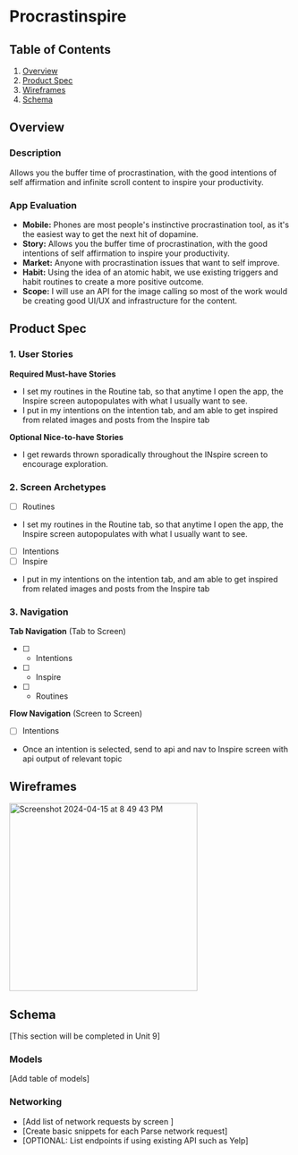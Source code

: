 # Procrastinspire

## Table of Contents

1. [Overview](#Overview)
2. [Product Spec](#Product-Spec)
3. [Wireframes](#Wireframes)
4. [Schema](#Schema)

## Overview

### Description

Allows you the buffer time of procrastination, with the good intentions of self affirmation and infinite scroll content to inspire your productivity.

### App Evaluation
- **Mobile:**
  Phones are most people's instinctive procrastination tool, as it's the easiest way to get the next hit of dopamine.
- **Story:**
  Allows you the buffer time of procrastination, with the good intentions of self affirmation to inspire your productivity.
- **Market:**
  Anyone with procrastination issues that want to self improve.
- **Habit:**
  Using the idea of an atomic habit, we use existing triggers and habit routines to create a more positive outcome.
- **Scope:**
  I will use an API for the image calling so most of the work would be creating good UI/UX and infrastructure for the content.

## Product Spec

### 1. User Stories 

**Required Must-have Stories**

* I set my routines in the Routine tab, so that anytime I open the app, the Inspire screen autopopulates with what I usually want to see.
* I put in my intentions on the intention tab, and am able to get inspired from related images and posts from the Inspire tab

**Optional Nice-to-have Stories**

* I get rewards thrown sporadically throughout the INspire screen to encourage exploration.


### 2. Screen Archetypes

- [ ] Routines
* I set my routines in the Routine tab, so that anytime I open the app, the Inspire screen autopopulates with what I usually want to see.
- [ ] Intentions
- [ ] Inspire
* I put in my intentions on the intention tab, and am able to get inspired from related images and posts from the Inspire tab


### 3. Navigation

**Tab Navigation** (Tab to Screen)

- [ ] * Intentions
- [ ] * Inspire
- [ ] * Routines

**Flow Navigation** (Screen to Screen)

- [ ] Intentions
* Once an intention is selected, send to api and nav to Inspire screen with api output of relevant topic


## Wireframes
<img width="336" alt="Screenshot 2024-04-15 at 8 49 43 PM" src="https://github.com/komilak/procrastinspire/assets/27926984/c9cb03bc-33b1-487d-a1e7-3c063dc42967">



## Schema 

[This section will be completed in Unit 9]

### Models

[Add table of models]

### Networking

- [Add list of network requests by screen ]
- [Create basic snippets for each Parse network request]
- [OPTIONAL: List endpoints if using existing API such as Yelp]
